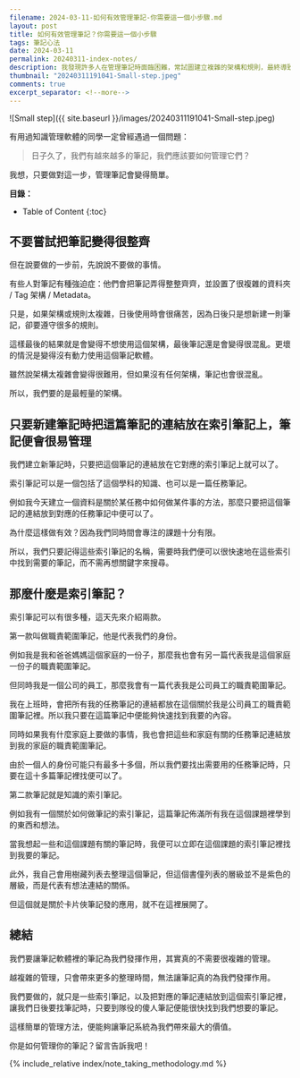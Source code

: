 ```yaml
---
filename: 2024-03-11-如何有效管理筆記-你需要這一個小步驟.md
layout: post
title: 如何有效管理筆記？你需要這一個小步驟
tags: 筆記心法
date: 2024-03-11
permalink: 20240311-index-notes/
description: 我發現許多人在管理筆記時面臨困難，常試圖建立複雜的架構和規則，最終導致筆記系統難以維護。其實，你只需要一個簡單的步驟就能有效管理筆記：新建筆記時，將其連結放在對應的索引筆記中。索引筆記可以是一個學科的知識總覽，或是一個身份要做的任。透過這種方式，你可以輕鬆地在有限的索引筆記中快速找到所需的資訊，而無需依賴複雜的搜尋。這個簡單而有效的管理方法，將幫助你充分發揮筆記系統的價值。想知道更多詳情？點擊閱讀全文吧！
thumbnail: "20240311191041-Small-step.jpeg"
comments: true
excerpt_separator: <!--more-->
---
```



![Small step]({{ site.baseurl }}/images/20240311191041-Small-step.jpeg)  


有用過知識管理軟體的同學一定曾經遇過一個問題：

> 日子久了，我們有越來越多的筆記，我們應該要如何管理它們？

我想，只要做對這一步，管理筆記會變得簡單。

<!--more-->

**目錄：**

* Table of Content
{:toc}

## 不要嘗試把筆記變得很整齊

但在說要做的一步前，先說說不要做的事情。

有些人對筆記有種強迫症：他們會把筆記弄得整整齊齊，並設置了很複雜的資料夾 / Tag 架構 / Metadata。

只是，如果架構或規則太複雜，日後使用時會很痛苦，因為日後只是想新建一則筆記，卻要遵守很多的規則。

這樣最後的結果就是會變得不想使用這個架構，最後筆記還是會變得很混亂。更壞的情況是變得沒有動力使用這個筆記軟體。

雖然說架構太複雜會變得很難用，但如果沒有任何架構，筆記也會很混亂。

所以，我們要的是最輕量的架構。

## 只要新建筆記時把這篇筆記的連結放在索引筆記上，筆記便會很易管理

我們建立新筆記時，只要把這個筆記的連結放在它對應的索引筆記上就可以了。

索引筆記可以是一個包括了這個學科的知識、也可以是一篇任務筆記。

例如我今天建立一個資料是關於某任務中如何做某件事的方法，那麼只要把這個筆記的連結放到對應的任務筆記中便可以了。

為什麼這樣做有效？因為我們同時間會專注的課題十分有限。

所以，我們只要記得這些索引筆記的名稱，需要時我們便可以很快速地在這些索引中找到需要的筆記，而不需再想關鍵字來搜尋。

## 那麼什麼是索引筆記？

索引筆記可以有很多種，這天先來介紹兩款。

第一款叫做職責範圍筆記，他是代表我們的身份。

例如我是我和爸爸媽媽這個家庭的一份子，那麼我也會有另一篇代表我是這個家庭一份子的職責範圍筆記。

但同時我是一個公司的員工，那麼我會有一篇代表我是公司員工的職責範圍筆記。

我在上班時，會把所有我的任務筆記的連結都放在這個關於我是公司員工的職責範圍筆記裡。所以我只要在這篇筆記中便能夠快速找到我要的內容。

同時如果我有什麼家庭上要做的事情，我也會把這些和家庭有關的任務筆記連結放到我的家庭的職責範圍筆記。

由於一個人的身份可能只有最多十多個，所以我們要找出需要用的任務筆記時，只要在這十多篇筆記裡找便可以了。

第二款筆記就是知識的索引筆記。

例如我有一個關於如何做筆記的索引筆記，這篇筆記佈滿所有我在這個課題裡學到的東西和想法。

當我想起一些和這個課題有關的筆記時，我便可以立即在這個課題的索引筆記裡找到我要的筆記。

此外，我自己會用樹藏列表去整理這個筆記，但這個書僮列表的層級並不是紫色的層級，而是代表有想法連結的關係。

但這個就是關於卡片俠筆記發的應用，就不在這裡展開了。

## 總結

我們要讓筆記軟體裡的筆記為我們發揮作用，其實真的不需要很複雜的管理。

越複雜的管理，只會帶來更多的整理時間，無法讓筆記真的為我們發揮作用。

我們要做的，就只是一些索引筆記，以及把對應的筆記連結放到這個索引筆記裡，讓我們日後要找筆記時，只要到隊役的傻人筆記便能很快找到我們想要的筆記。

這樣簡單的管理方法，便能夠讓筆記系統為我們帶來最大的價值。

你是如何管理你的筆記？留言告訴我吧！

<!-- Meta Summary -->
<!--
我發現許多人在管理筆記時面臨困難，常試圖建立複雜的架構和規則，最終導致筆記系統難以維護。其實，你只需要一個簡單的步驟就能有效管理筆記：新建筆記時，將其連結放在對應的索引筆記中。索引筆記可以是一個學科的知識總覽，或是一個身份要做的任。透過這種方式，你可以輕鬆地在有限的索引筆記中快速找到所需的資訊，而無需依賴複雜的搜尋。這個簡單而有效的管理方法，將幫助你充分發揮筆記系統的價值。想知道更多詳情？點擊閱讀全文吧！
-->


{% include_relative index/note_taking_methodology.md %}



<!--
- [如何有效管理筆記？你需要這一個小步驟]({{ site.baseurl }}/20240311-index-notes/)
-->
